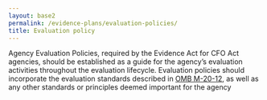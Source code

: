 ```yaml
---
layout: base2
permalink: /evidence-plans/evaluation-policies/
title: Evaluation policy
---
```


Agency Evaluation Policies, required by the Evidence Act for CFO Act agencies, should be established as a guide for the agency’s evaluation activities throughout the evaluation lifecycle. Evaluation policies should incorporate the evaluation standards described in [OMB M-20-12](https://www.whitehouse.gov/wp-content/uploads/2020/03/M-20-12.pdf), as well as any other standards or principles deemed important for the agency